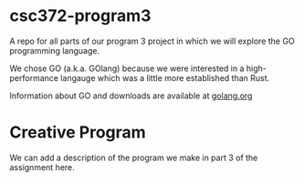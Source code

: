 # csc372-program3
A repo for all parts of our program 3 project in which we will explore the GO programming language.

We chose GO (a.k.a. GOlang) because we were interested in a high-performance langauge which was a little more established than Rust.

Information about GO and downloads are available at [golang.org](golang.org)

# Creative Program
We can add a description of the program we make in part 3 of the assignment here.
